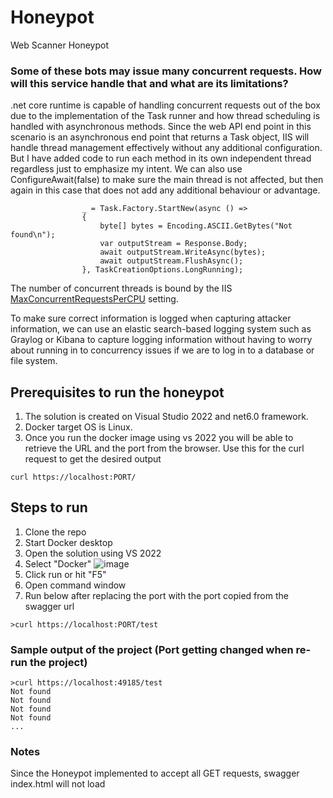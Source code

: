 # Honeypot
Web Scanner Honeypot

### Some of these bots may issue many concurrent requests. How will this service handle that and what are its limitations?
.net core runtime is capable of handling concurrent requests out of the box due to the implementation of the Task runner and how thread scheduling is handled with asynchronous methods. Since the web API end point in this scenario is an asynchronous end point that returns a Task object, IIS will handle thread management effectively without any additional configuration. 
But I have added code to run each method in its own independent thread regardless just to emphasize my intent. 
We can also use ConfigureAwait(false) to make sure the main thread is not affected, but then again in this case that does not add any additional behaviour or advantage.
```
                _ = Task.Factory.StartNew(async () =>
                {
                    byte[] bytes = Encoding.ASCII.GetBytes("Not found\n");
                    var outputStream = Response.Body;
                    await outputStream.WriteAsync(bytes);
                    await outputStream.FlushAsync();
                }, TaskCreationOptions.LongRunning);
```
The number of concurrent threads is bound by the IIS [MaxConcurrentRequestsPerCPU](https://docs.microsoft.com/en-us/dotnet/framework/configure-apps/file-schema/web/applicationpool-element-web-settings) setting.

To make sure correct information is logged when capturing attacker information, we can use an elastic search-based logging system such as Graylog or Kibana to capture logging information without having to worry about running in to concurrency issues if we are to log in to a database or file system. 

## Prerequisites to run the honeypot
1. The solution is created on Visual Studio 2022 and net6.0 framework.
1. Docker target OS is Linux.
1. Once you run the docker image using vs 2022 you will be able to retrieve the URL and the port from the browser. Use this for the curl request to get the desired output
```
curl https://localhost:PORT/
```

## Steps to run
1. Clone the repo
2. Start Docker desktop
3. Open the solution using VS 2022
4. Select "Docker" ![image](https://user-images.githubusercontent.com/17958639/163865059-dc7b3d6b-9c88-4b88-9118-11ef0d76f4b9.png)
5. Click run or hit "F5"
6. Open command window
7. Run below after replacing the port with the port copied from the swagger url
```
>curl https://localhost:PORT/test
```

### Sample output of the project (Port getting changed when re-run the project)
```
>curl https://localhost:49185/test
Not found
Not found
Not found
Not found
...
```

### Notes
Since the Honeypot implemented to accept all GET requests, swagger index.html will not load
